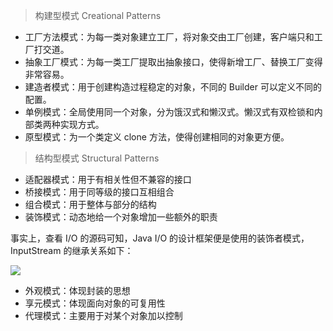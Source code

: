>构建型模式 Creational Patterns

- 工厂方法模式：为每一类对象建立工厂，将对象交由工厂创建，客户端只和工厂打交道。
- 抽象工厂模式：为每一类工厂提取出抽象接口，使得新增工厂、替换工厂变得非常容易。
- 建造者模式：用于创建构造过程稳定的对象，不同的 Builder 可以定义不同的配置。
- 单例模式：全局使用同一个对象，分为饿汉式和懒汉式。懒汉式有双检锁和内部类两种实现方式。
- 原型模式：为一个类定义 clone 方法，使得创建相同的对象更方便。

>结构型模式 Structural Patterns

- 适配器模式：用于有相关性但不兼容的接口
- 桥接模式：用于同等级的接口互相组合
- 组合模式：用于整体与部分的结构
- 装饰模式：动态地给一个对象增加一些额外的职责

事实上，查看 I/O 的源码可知，Java I/O 的设计框架便是使用的装饰者模式，InputStream 的继承关系如下：

![](https://pic.leetcode.cn/1604303041-qiHSbE-image.png)

- 外观模式：体现封装的思想
- 享元模式：体现面向对象的可复用性
- 代理模式：主要用于对某个对象加以控制
